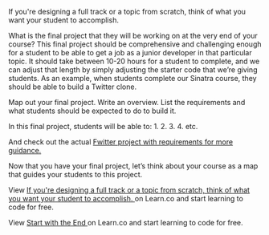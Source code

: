 If you're designing a full track or a topic from scratch, think of what you want your student to accomplish. 

What is the final project that they will be working on at the very end of your course? This final project should be comprehensive and challenging enough for a student to be able to get a job as a junior developer in that particular topic. It should take between 10-20 hours for a student to complete, and we can adjust that length by simply adjusting the starter code that we’re giving students. As an example, when students complete our Sinatra course, they should be able to build a Twitter clone. 

Map out your final project.  Write an overview. List the requirements and what students should be expected to do to build it. 

In this final project, students will be able to:
1.
2.
3.
4.
etc.

And check out the actual [Fwitter project with requirements for more guidance.](https://github.com/learn-co-curriculum/sinatra-fwitter-group-project)

Now that you have your final project, let’s think about your course as a map that guides your students to this project. 
<p data-visibility='hidden'>View <a href='https://learn.co/lessons/start-with-the-end' title='If you're designing a full track or a topic from scratch, think of what you want your student to accomplish. '>If you're designing a full track or a topic from scratch, think of what you want your student to accomplish. </a> on Learn.co and start learning to code for free.</p>

<p class='util--hide'>View <a href='https://learn.co/lessons/start-with-the-end'>Start with the End </a> on Learn.co and start learning to code for free.</p>
